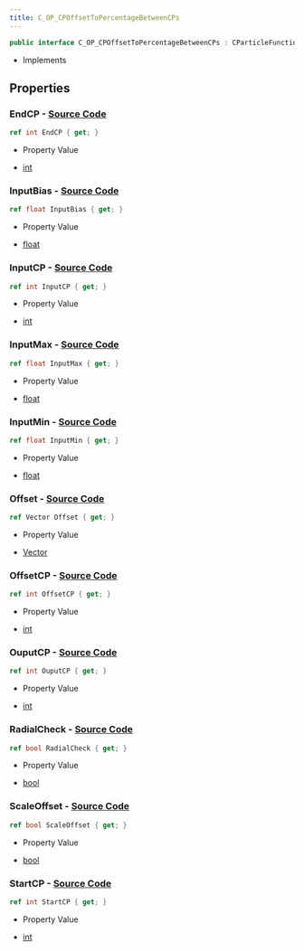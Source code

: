 ```yaml
---
title: C_OP_CPOffsetToPercentageBetweenCPs
---
```


```csharp
public interface C_OP_CPOffsetToPercentageBetweenCPs : CParticleFunctionOperator, CParticleFunction, ISchemaClass<CParticleFunction>, ISchemaClass<CParticleFunctionOperator>, ISchemaClass<C_OP_CPOffsetToPercentageBetweenCPs>, ISchemaField, ISchemaClass, INativeHandle
```

- Implements

## Properties

### **EndCP** - [Source Code](https://github.com/swiftly-solution/swiftlys2/blob/main/managed/src/SwiftlyS2.Generated/Schemas/Interfaces/C_OP_CPOffsetToPercentageBetweenCPs.cs#L24)

```csharp
ref int EndCP { get; }
```

- Property Value

- [int](https://learn.microsoft.com/dotnet/api/system.int32)

### **InputBias** - [Source Code](https://github.com/swiftly-solution/swiftlys2/blob/main/managed/src/SwiftlyS2.Generated/Schemas/Interfaces/C_OP_CPOffsetToPercentageBetweenCPs.cs#L20)

```csharp
ref float InputBias { get; }
```

- Property Value

- [float](https://learn.microsoft.com/dotnet/api/system.single)

### **InputCP** - [Source Code](https://github.com/swiftly-solution/swiftlys2/blob/main/managed/src/SwiftlyS2.Generated/Schemas/Interfaces/C_OP_CPOffsetToPercentageBetweenCPs.cs#L30)

```csharp
ref int InputCP { get; }
```

- Property Value

- [int](https://learn.microsoft.com/dotnet/api/system.int32)

### **InputMax** - [Source Code](https://github.com/swiftly-solution/swiftlys2/blob/main/managed/src/SwiftlyS2.Generated/Schemas/Interfaces/C_OP_CPOffsetToPercentageBetweenCPs.cs#L18)

```csharp
ref float InputMax { get; }
```

- Property Value

- [float](https://learn.microsoft.com/dotnet/api/system.single)

### **InputMin** - [Source Code](https://github.com/swiftly-solution/swiftlys2/blob/main/managed/src/SwiftlyS2.Generated/Schemas/Interfaces/C_OP_CPOffsetToPercentageBetweenCPs.cs#L16)

```csharp
ref float InputMin { get; }
```

- Property Value

- [float](https://learn.microsoft.com/dotnet/api/system.single)

### **Offset** - [Source Code](https://github.com/swiftly-solution/swiftlys2/blob/main/managed/src/SwiftlyS2.Generated/Schemas/Interfaces/C_OP_CPOffsetToPercentageBetweenCPs.cs#L36)

```csharp
ref Vector Offset { get; }
```

- Property Value

- [Vector](/docs/api/shared/natives/vector)

### **OffsetCP** - [Source Code](https://github.com/swiftly-solution/swiftlys2/blob/main/managed/src/SwiftlyS2.Generated/Schemas/Interfaces/C_OP_CPOffsetToPercentageBetweenCPs.cs#L26)

```csharp
ref int OffsetCP { get; }
```

- Property Value

- [int](https://learn.microsoft.com/dotnet/api/system.int32)

### **OuputCP** - [Source Code](https://github.com/swiftly-solution/swiftlys2/blob/main/managed/src/SwiftlyS2.Generated/Schemas/Interfaces/C_OP_CPOffsetToPercentageBetweenCPs.cs#L28)

```csharp
ref int OuputCP { get; }
```

- Property Value

- [int](https://learn.microsoft.com/dotnet/api/system.int32)

### **RadialCheck** - [Source Code](https://github.com/swiftly-solution/swiftlys2/blob/main/managed/src/SwiftlyS2.Generated/Schemas/Interfaces/C_OP_CPOffsetToPercentageBetweenCPs.cs#L32)

```csharp
ref bool RadialCheck { get; }
```

- Property Value

- [bool](https://learn.microsoft.com/dotnet/api/system.boolean)

### **ScaleOffset** - [Source Code](https://github.com/swiftly-solution/swiftlys2/blob/main/managed/src/SwiftlyS2.Generated/Schemas/Interfaces/C_OP_CPOffsetToPercentageBetweenCPs.cs#L34)

```csharp
ref bool ScaleOffset { get; }
```

- Property Value

- [bool](https://learn.microsoft.com/dotnet/api/system.boolean)

### **StartCP** - [Source Code](https://github.com/swiftly-solution/swiftlys2/blob/main/managed/src/SwiftlyS2.Generated/Schemas/Interfaces/C_OP_CPOffsetToPercentageBetweenCPs.cs#L22)

```csharp
ref int StartCP { get; }
```

- Property Value

- [int](https://learn.microsoft.com/dotnet/api/system.int32)

